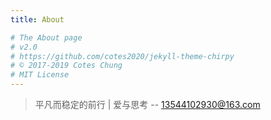 ```yaml
---
title: About

# The About page
# v2.0
# https://github.com/cotes2020/jekyll-theme-chirpy
# © 2017-2019 Cotes Chung
# MIT License
---
```


> 平凡而稳定的前行 | 爱与思考 -- 13544102930@163.com